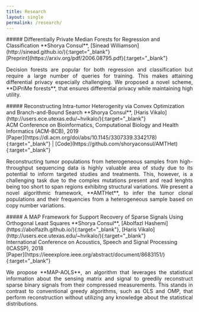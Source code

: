 ```yaml
---
title: Research
layout: single
permalink: /research/
---
```

<div markdown="1" onmouseover="document.getElementById('dpmf').style.display='block';" onmouseout="document.getElementById('dpmf').style.display='none';">
##### Differentially Private Median Forests for Regression and Classification
**Shorya Consul**, [Sinead Williamson](http://sinead.github.io/){:target="_blank"}<br>
[Preprint](https://arxiv.org/pdf/2006.08795.pdf){:target="_blank"}
<!-- -->
<p markdown="1" style='text-align: justify;' id="dpmf" style="display:none;">
Decision forests are popular for both regression and classification but require a large number of queries for training. This makes attaining differential privacy especially challenging. We proposed a novel scheme, **DiPriMe forests**, that ensures differential privacy while maintaining high utility.</p>
</div>  
<!-- -->  
<div markdown="1" onmouseover="document.getElementById('ith-bb').style.display='block';" onmouseout="document.getElementById('ith-bb').style.display='none';">
##### Reconstructing Intra-tumor Heterogenity via Convex Optimization and Branch-and-Bound Search
**Shorya Consul**, [Haris Vikalo](http://users.ece.utexas.edu/~hvikalo/){:target="_blank"}<br>
ACM Conference on Bioinformatics, Computational Biology and Health Informatics (ACM-BCB), 2019<br>
[Paper](https://dl.acm.org/doi/abs/10.1145/3307339.3342178){:target="_blank"} | [Code](https://github.com/shoryaconsul/AMTHet){:target="_blank"}
<!-- -->
<p markdown="1" style='text-align: justify;' id="ith-bb" style="display:none;">
Reconstructing tumor populations from heterogeneous samples from high-throughput sequencing data is highly valuable area of study due to its potential to inform targeted studies and treatments. This, however, is a challenging task due to the complex mutations present and read lenghts being too short to span regions exhibitng structural variations. We present a novel algorithmic framework, **AMTHet**, to infer the tumor clonal populations and their frequencies from a heterogeneous sample based on copy number variations.</p>
</div>
<!-- -->
<div markdown="1" onmouseover="document.getElementById('map-aols').style.display='block';" onmouseout="document.getElementById('map-aols').style.display='none';">
##### A MAP Framework for Support Recovery of Sparse Signals Using Orthogonal Least Squares
**Shorya Consul**, [Abolfazl Hashemi](https://abolfazlh.github.io/){:target="_blank"}, [Haris Vikalo](http://users.ece.utexas.edu/~hvikalo/){:target="_blank"}<br>
International Conference on Acoustics, Speech and Signal Processing (ICASSP), 2018<br>
[Paper](https://ieeexplore.ieee.org/abstract/document/8683151/){:target="_blank"}
<!-- -->
<p markdown="1" style='text-align: justify;' id="map-aols" style="display:none;">
We propose **MAP-AOLS**, an algorithm that leverages the statistical information about the sensing matrix and signal to greedily reconstruct sparse binary signals from their compressed measurements. This stands in contrast to conventional greedy algorithms, such as OLS and OMP, that perform reconstruction without utilizing any knowledge about the statistical distributions.</p>
</div>